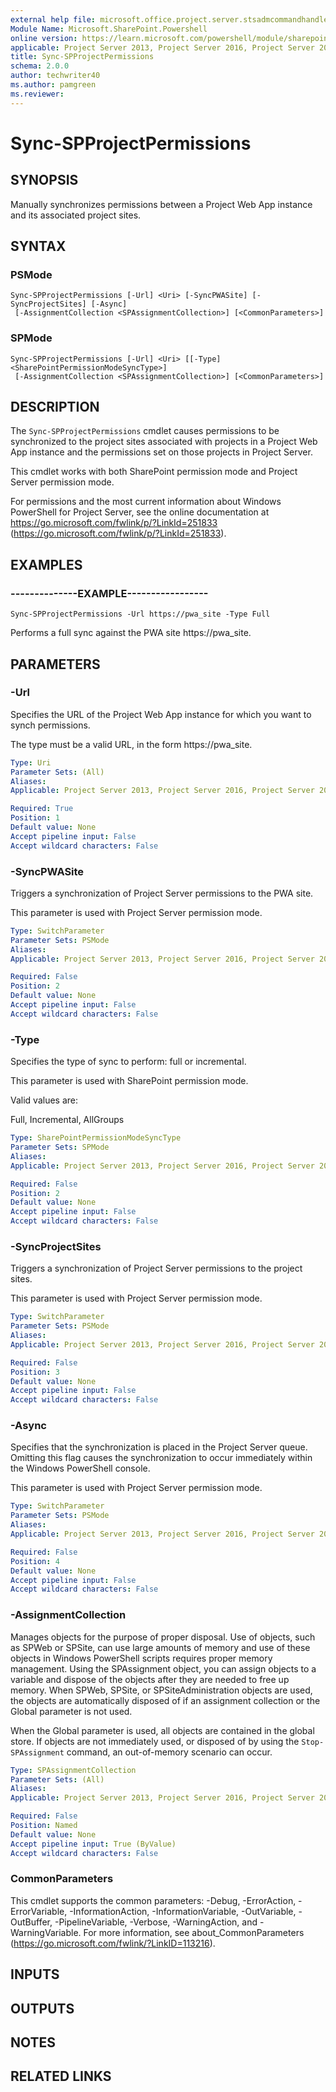 ```yaml
---
external help file: microsoft.office.project.server.stsadmcommandhandler.dll-help.xml
Module Name: Microsoft.SharePoint.Powershell
online version: https://learn.microsoft.com/powershell/module/sharepoint-server/sync-spprojectpermissions
applicable: Project Server 2013, Project Server 2016, Project Server 2019
title: Sync-SPProjectPermissions
schema: 2.0.0
author: techwriter40
ms.author: pamgreen
ms.reviewer:
---
```


# Sync-SPProjectPermissions

## SYNOPSIS
Manually synchronizes permissions between a Project Web App instance and its associated project sites.

## SYNTAX

### PSMode
```
Sync-SPProjectPermissions [-Url] <Uri> [-SyncPWASite] [-SyncProjectSites] [-Async]
 [-AssignmentCollection <SPAssignmentCollection>] [<CommonParameters>]
```

### SPMode
```
Sync-SPProjectPermissions [-Url] <Uri> [[-Type] <SharePointPermissionModeSyncType>]
 [-AssignmentCollection <SPAssignmentCollection>] [<CommonParameters>]
```

## DESCRIPTION
The `Sync-SPProjectPermissions` cmdlet causes permissions to be synchronized to the project sites associated with projects in a Project Web App instance and the permissions set on those projects in Project Server.

This cmdlet works with both SharePoint permission mode and Project Server permission mode.

For permissions and the most current information about Windows PowerShell for Project Server, see the online documentation at https://go.microsoft.com/fwlink/p/?LinkId=251833 (https://go.microsoft.com/fwlink/p/?LinkId=251833).

## EXAMPLES

### --------------EXAMPLE-----------------
```
Sync-SPProjectPermissions -Url https://pwa_site -Type Full
```

Performs a full sync against the PWA site https://pwa_site.

## PARAMETERS

### -Url
Specifies the URL of the Project Web App instance for which you want to synch permissions.

The type must be a valid URL, in the form https://pwa_site.

```yaml
Type: Uri
Parameter Sets: (All)
Aliases: 
Applicable: Project Server 2013, Project Server 2016, Project Server 2019

Required: True
Position: 1
Default value: None
Accept pipeline input: False
Accept wildcard characters: False
```

### -SyncPWASite
Triggers a synchronization of Project Server permissions to the PWA site.

This parameter is used with Project Server permission mode.

```yaml
Type: SwitchParameter
Parameter Sets: PSMode
Aliases: 
Applicable: Project Server 2013, Project Server 2016, Project Server 2019

Required: False
Position: 2
Default value: None
Accept pipeline input: False
Accept wildcard characters: False
```

### -Type
Specifies the type of sync to perform: full or incremental.

This parameter is used with SharePoint permission mode.

Valid values are:

Full, Incremental, AllGroups

```yaml
Type: SharePointPermissionModeSyncType
Parameter Sets: SPMode
Aliases: 
Applicable: Project Server 2013, Project Server 2016, Project Server 2019

Required: False
Position: 2
Default value: None
Accept pipeline input: False
Accept wildcard characters: False
```

### -SyncProjectSites
Triggers a synchronization of Project Server permissions to the project sites.

This parameter is used with Project Server permission mode.

```yaml
Type: SwitchParameter
Parameter Sets: PSMode
Aliases: 
Applicable: Project Server 2013, Project Server 2016, Project Server 2019

Required: False
Position: 3
Default value: None
Accept pipeline input: False
Accept wildcard characters: False
```

### -Async
Specifies that the synchronization is placed in the Project Server queue.
Omitting this flag causes the synchronization to occur immediately within the Windows PowerShell console.

This parameter is used with Project Server permission mode.

```yaml
Type: SwitchParameter
Parameter Sets: PSMode
Aliases: 
Applicable: Project Server 2013, Project Server 2016, Project Server 2019

Required: False
Position: 4
Default value: None
Accept pipeline input: False
Accept wildcard characters: False
```

### -AssignmentCollection
Manages objects for the purpose of proper disposal.
Use of objects, such as SPWeb or SPSite, can use large amounts of memory and use of these objects in Windows PowerShell scripts requires proper memory management.
Using the SPAssignment object, you can assign objects to a variable and dispose of the objects after they are needed to free up memory.
When SPWeb, SPSite, or SPSiteAdministration objects are used, the objects are automatically disposed of if an assignment collection or the Global parameter is not used.

When the Global parameter is used, all objects are contained in the global store.
If objects are not immediately used, or disposed of by using the `Stop-SPAssignment` command, an out-of-memory scenario can occur.

```yaml
Type: SPAssignmentCollection
Parameter Sets: (All)
Aliases: 
Applicable: Project Server 2013, Project Server 2016, Project Server 2019

Required: False
Position: Named
Default value: None
Accept pipeline input: True (ByValue)
Accept wildcard characters: False
```

### CommonParameters
This cmdlet supports the common parameters: -Debug, -ErrorAction, -ErrorVariable, -InformationAction, -InformationVariable, -OutVariable, -OutBuffer, -PipelineVariable, -Verbose, -WarningAction, and -WarningVariable. For more information, see about_CommonParameters (https://go.microsoft.com/fwlink/?LinkID=113216).

## INPUTS

## OUTPUTS

## NOTES

## RELATED LINKS
